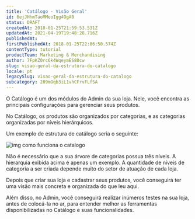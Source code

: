 ```yaml
---
title: 'Catálogo - Visão Geral'
id: 6ejJHhmTaoMMeoIgg4OgA0
status: DRAFT
createdAt: 2018-01-25T21:59:53.531Z
updatedAt: 2021-04-19T19:48:28.716Z
publishedAt: 
firstPublishedAt: 2018-01-25T22:06:50.574Z
contentType: tutorial
productTeam: Marketing & Merchandising
author: 7FpKZ0rc6k4WqeymES80cw
slug: visao-geral-da-estrutura-do-catalogo
locale: pt
legacySlug: visao-geral-da-estrutura-do-catalogo
subcategory: 209mOqb3iL1vhCFrvFLfSA
---
```


O Catálogo é um dos módulos do Admin da sua loja. Nele, você encontra as principais configurações para gerenciar seus produtos.

No Catálogo, os produtos são organizados por categorias, e as categorias organizadas por níveis hierárquicos.

Um exemplo de estrutura de catálogo seria o seguinte:

![img como funciona o catalogo](//images.contentful.com/alneenqid6w5/3AXUNSkDagO06cKmMsq6w4/5e80021d54e3fa58f9b0c6a261e1f407/img_como_funciona_o_catalogo.png)

<div class="alert alert-warning">
Não é necessário que a sua árvore de categorias possua três níveis. A hierarquia exibida acima é apenas um exemplo. A quantidade de níveis de categoria a ser criada depende muito do setor de atuação de cada loja.
</div>

Depois que criar sua loja e cadastrar seus produtos, você conseguirá ter uma visão mais concreta e organizada do que leu aqui. 

Além disso, no Admin, você conseguirá realizar inúmeros testes na sua loja, antes de colocá-la no ar, para entender melhor as ferramentas disponibilizadas no Catálogo e suas funcionalidades.
